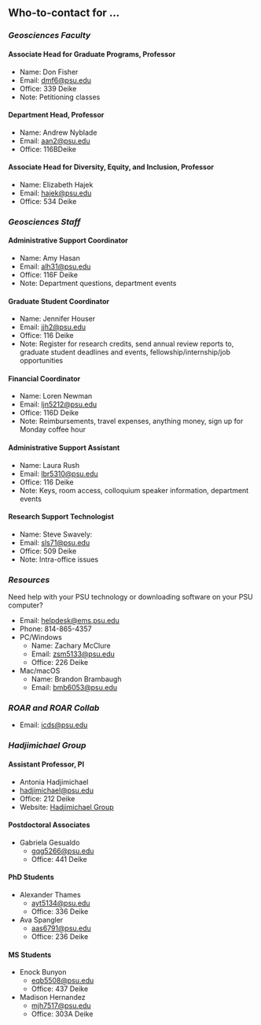 ## Who-to-contact for …

### _Geosciences Faculty_
#### **Associate Head for Graduate Programs, Professor**
- Name: Don Fisher
- Email: dmf6@psu.edu
- Office: 339 Deike
- Note: Petitioning classes

#### **Department Head, Professor**
- Name: Andrew Nyblade
- Email: aan2@psu.edu
- Office: 116BDeike

#### **Associate Head for Diversity, Equity, and Inclusion, Professor**
- Name: Elizabeth Hajek
- Email: hajek@psu.edu
- Office: 534 Deike

### _Geosciences Staff_
#### **Administrative Support Coordinator**
- Name: Amy Hasan
- Email: alh31@psu.edu
- Office: 116F Deike
- Note: Department questions, department events

#### **Graduate Student Coordinator**
- Name: Jennifer Houser
- Email: jjh2@psu.edu
- Office: 116 Deike
- Note: Register for research credits, send annual review reports to, graduate student deadlines and events, fellowship/internship/job opportunities

#### **Financial Coordinator**
- Name: Loren Newman
- Email: ljn5212@psu.edu
- Office: 116D Deike
- Note: Reimbursements, travel expenses, anything money, sign up for Monday coffee hour

#### **Administrative Support Assistant**
- Name: Laura Rush
- Email: lbr5310@psu.edu
- Office: 116 Deike
- Note: Keys, room access, colloquium speaker information, department events

#### **Research Support Technologist**
- Name: Steve Swavely:
- Email: sls71@psu.edu
- Office: 509 Deike
- Note: Intra-office issues

### _Resources_
Need help with your PSU technology or downloading software on your PSU computer?
- Email: helpdesk@ems.psu.edu
- Phone: 814-865-4357
- PC/Windows
  - Name: Zachary McClure
  - Email: zsm5133@psu.edu
  - Office: 226 Deike
- Mac/macOS
  - Name: Brandon Brambaugh
  - Email: bmb6053@psu.edu

### _ROAR and ROAR Collab_
- Email: icds@psu.edu

### _Hadjimichael Group_
#### **Assistant Professor, PI**
- Antonia Hadjimichael
- hadjimichael@psu.edu
- Office: 212 Deike
- Website: [Hadjimichael Group](https://www.hadjimichaelgroup.info/)

#### **Postdoctoral Associates**
- Gabriela Gesualdo
  - gqg5266@psu.edu
  - Office: 441 Deike

#### **PhD Students**
- Alexander Thames
  - ayt5134@psu.edu
  - Office: 336 Deike
- Ava Spangler
  - aas6791@psu.edu
  - Office: 236 Deike

#### **MS Students** 
- Enock Bunyon
  - eqb5508@psu.edu
  - Office: 437 Deike
- Madison Hernandez
  - mjh7517@psu.edu
  - Office: 303A Deike


